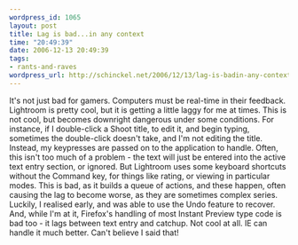 ```yaml
--- 
wordpress_id: 1065
layout: post
title: Lag is bad...in any context
time: "20:49:39"
date: 2006-12-13 20:49:39
tags: 
- rants-and-raves
wordpress_url: http://schinckel.net/2006/12/13/lag-is-badin-any-context/
---
```

It's not just bad for gamers. Computers must be real-time in their feedback. Lightroom is pretty cool, but it is getting a little laggy for me at times. This is not cool, but becomes downright dangerous under some conditions. For instance, if I double-click a Shoot title, to edit it, and begin typing, sometimes the double-click doesn't take, and I'm not editing the title. Instead, my keypresses are passed on to the application to handle. Often, this isn't too much of a problem - the text will just be entered into the active text entry section, or ignored. But Lightroom uses some keyboard shortcuts without the Command key, for things like rating, or viewing in particular modes. This is bad, as it builds a queue of actions, and these happen, often causing the lag to become worse, as they are sometimes complex series. Luckily, I realised early, and was able to use the Undo feature to recover. And, while I'm at it, Firefox's handling of most Instant Preview type code is bad too - it lags between text entry and catchup. Not cool at all. IE can handle it much better. Can't believe I said that! 
